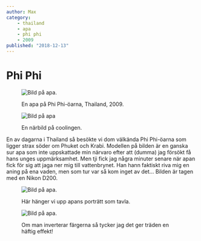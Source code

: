 ```yaml
---
author: Max
category:
    - thailand
    - apa
    - phi phi
    - 2009
published: "2018-12-13"
---
```

Phi Phi
==================================

<figure class="figure center">
        <img src="image/apa.jpg?&h=300&crop-to-fit&aspect-ratio=3:1&q=100" alt="Bild på apa."</img>
    <figcaption>
        <p>En apa på Phi Phi-öarna, Thailand, 2009.</p>
    </figcaption>
</figure>

<!--more-->

<figure class="figure left w33">
        <img src="image/apa.jpg?w=350&area=25,39,30,40&q=100" alt="Bild på apa"></img>
    <figcaption>
        <p>En närbild på coolingen.</p>
    </figcaption>
</figure>

En av dagarna i Thailand så besökte vi dom välkända Phi Phi-öarna som ligger strax söder om Phuket och Krabi. Modellen på bilden är en ganska sur apa som inte uppskattade min närvaro efter att (dumma) jag försökt få hans unges uppmärksamhet. Men tji fick jag några minuter senare när apan fick för sig att jaga ner mig till vattenbrynet. Han hann faktiskt riva mig en aning på ena vaden, men som tur var så kom inget av det... Bilden är tagen med en Nikon D200.

<figure class="figure right">
        <img src="image/apa.jpg?w=100&area=25,39,30,40&aro&ra=10&bgc=cccccc&q=100" alt="Bild på apa."</img>
    <figcaption>
        <p>Här hänger vi upp apans porträtt som tavla.</p>
    </figcaption>
</figure>

<figure class="figure center">
        <img src="image/apa.jpg?crop-to-fit&area=0,0,50,0&f=negate&q=100" alt="Bild på apa."</img>
    <figcaption>
        <p>Om man inverterar färgerna så tycker jag det ger träden en häftig effekt!</p>
    </figcaption>
</figure>
